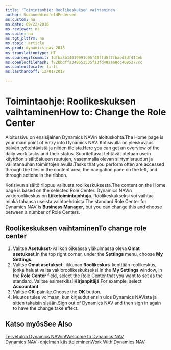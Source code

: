```yaml
---
title: 'Toimintaohje: Roolikeskuksen vaihtaminen'
author: SusanneWindfeldPedersen
ms.custom: na
ms.date: 09/22/2016
ms.reviewer: na
ms.suite: na
ms.tgt_pltfrm: na
ms.topic: article
ms.prod: dynamics-nav-2018
ms.translationtype: HT
ms.sourcegitcommit: 1dfba8b14019991c95f40ffd5f7fbaed5df414eb
ms.openlocfilehash: f72bbdffa349652535fa3fd48aaa8cc4095277cc
ms.contentlocale: fi-fi
ms.lasthandoff: 12/01/2017

---
```


# <a name="how-to-change-the-role-center"></a><span data-ttu-id="1d0d1-102">Toimintaohje: Roolikeskuksen vaihtaminen</span><span class="sxs-lookup"><span data-stu-id="1d0d1-102">How to: Change the Role Center</span></span>
<span data-ttu-id="1d0d1-103">Aloitussivu on ensisijainen Dynamics NAVin aloituskohta.</span><span class="sxs-lookup"><span data-stu-id="1d0d1-103">The Home page is your main point of entry into Dynamics NAV.</span></span> <span data-ttu-id="1d0d1-104">Kotisivulla on yleiskuvaus päivän työtehtävistä ja niiden tiloista.</span><span class="sxs-lookup"><span data-stu-id="1d0d1-104">Here you can get an overview of the daily work tasks and their status.</span></span> <span data-ttu-id="1d0d1-105">Suoritettavat tehtävät otetaan usein käyttöön sisältöalueen ruutujen, vasemmalla olevan siirtymisruudun ja valintanauhan toimintojen avulla.</span><span class="sxs-lookup"><span data-stu-id="1d0d1-105">Tasks that you perform often are accessed through the tiles in the content area, the navigation pane on the left, and through actions in the ribbon.</span></span>

<span data-ttu-id="1d0d1-106">Kotisivun sisältö riippuu valitusta roolikeskuksesta.</span><span class="sxs-lookup"><span data-stu-id="1d0d1-106">The content on the Home page is based on the selected Role Center.</span></span> <span data-ttu-id="1d0d1-107">Dynamics NAVin vakioroolikeskus on **Liiketoimintajohtaja**. Roolikeskukseksi voi vaihtaa minkä tahansa useista vaihtoehdoista.</span><span class="sxs-lookup"><span data-stu-id="1d0d1-107">The standard Role Center for Dynamics NAV is **Business Manager**, but you can change this and choose between a number of Role Centers.</span></span>

## <a name="to-change-role-center"></a><span data-ttu-id="1d0d1-108">Roolikeskuksen vaihtaminen</span><span class="sxs-lookup"><span data-stu-id="1d0d1-108">To change role center</span></span>
1. <span data-ttu-id="1d0d1-109">Valitse **Asetukset**-valikon oikeassa yläkulmassa oleva **Omat asetukset**.</span><span class="sxs-lookup"><span data-stu-id="1d0d1-109">In the top right corner, under the **Settings** menu, choose **My Settings**.</span></span>
2. <span data-ttu-id="1d0d1-110">Valitse **Omat asetukset** -ikkunan **Roolikeskus**-kenttään roolikeskus, jonka haluat valita vakioroolikeskukseksi.</span><span class="sxs-lookup"><span data-stu-id="1d0d1-110">In the **My Settings** window, in the **Role Center** field, select the Role Center that you want to set as the standard.</span></span> <span data-ttu-id="1d0d1-111">Valitse esimerkiksi **Kirjanpitäjä**.</span><span class="sxs-lookup"><span data-stu-id="1d0d1-111">For example, select **Accountant**.</span></span>
3. <span data-ttu-id="1d0d1-112">Valitse **OK**-painike.</span><span class="sxs-lookup"><span data-stu-id="1d0d1-112">Choose the **OK** button.</span></span>
4. <span data-ttu-id="1d0d1-113">Muutos tulee voimaan, kun kirjaudut ensin ulos Dynamics NAVista ja sitten takaisin sisään.</span><span class="sxs-lookup"><span data-stu-id="1d0d1-113">Sign out of Dynamics NAV and then sign in again to have the change take effect.</span></span>

## <a name="see-also"></a><span data-ttu-id="1d0d1-114">Katso myös</span><span class="sxs-lookup"><span data-stu-id="1d0d1-114">See Also</span></span>
[<span data-ttu-id="1d0d1-115">Tervetuloa Dynamics NAViin!</span><span class="sxs-lookup"><span data-stu-id="1d0d1-115">Welcome to Dynamics NAV</span></span>](across-get-started.md)  
[<span data-ttu-id="1d0d1-116">Dynamics NAV -ohjelman käsitteleminen</span><span class="sxs-lookup"><span data-stu-id="1d0d1-116">Work With Dynamics NAV</span></span>](ui-work-product.md)  

